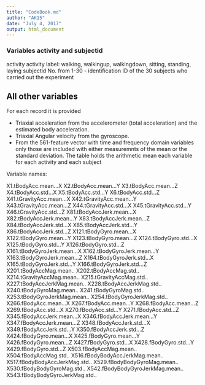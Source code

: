```yaml
---
title: "CodeBook.md"
author: "AK15"
date: "July 4, 2017"
output: html_document
---
```



### Variables activity and subjectid

activity
    activity label: walking, walkingup, walkingdown, sitting, standing, laying
subjectid
    No. from 1-30 - identification ID of the 30 subjects who carried out the experiment

## All other variables
For each record it is provided
- Triaxial acceleration from the accelerometer (total acceleration) and the estimated body acceleration.
- Triaxial Angular velocity from the gyroscope. 
- From the 561-feature vector with time and frequency domain variables only those are 
    included with either measuremnts of the mean or the standard deviation. The
    table holds the arithmetic mean each variable for each activity and each
    subject

Variable names:

X1.tBodyAcc.mean...X
X2.tBodyAcc.mean...Y
X3.tBodyAcc.mean...Z
X4.tBodyAcc.std...X
X5.tBodyAcc.std...Y
X6.tBodyAcc.std...Z
X41.tGravityAcc.mean...X
X42.tGravityAcc.mean...Y
X43.tGravityAcc.mean...Z
X44.tGravityAcc.std...X
X45.tGravityAcc.std...Y
X46.tGravityAcc.std...Z
X81.tBodyAccJerk.mean...X
X82.tBodyAccJerk.mean...Y
X83.tBodyAccJerk.mean...Z
X84.tBodyAccJerk.std...X
X85.tBodyAccJerk.std...Y
X86.tBodyAccJerk.std...Z
X121.tBodyGyro.mean...X
X122.tBodyGyro.mean...Y
X123.tBodyGyro.mean...Z
X124.tBodyGyro.std...X
X125.tBodyGyro.std...Y
X126.tBodyGyro.std...Z
X161.tBodyGyroJerk.mean...X
X162.tBodyGyroJerk.mean...Y
X163.tBodyGyroJerk.mean...Z
X164.tBodyGyroJerk.std...X
X165.tBodyGyroJerk.std...Y
X166.tBodyGyroJerk.std...Z
X201.tBodyAccMag.mean..
X202.tBodyAccMag.std..
X214.tGravityAccMag.mean..
X215.tGravityAccMag.std..
X227.tBodyAccJerkMag.mean..
X228.tBodyAccJerkMag.std..
X240.tBodyGyroMag.mean..
X241.tBodyGyroMag.std..
X253.tBodyGyroJerkMag.mean..
X254.tBodyGyroJerkMag.std..
X266.fBodyAcc.mean...X
X267.fBodyAcc.mean...Y
X268.fBodyAcc.mean...Z
X269.fBodyAcc.std...X
X270.fBodyAcc.std...Y
X271.fBodyAcc.std...Z
X345.fBodyAccJerk.mean...X
X346.fBodyAccJerk.mean...Y
X347.fBodyAccJerk.mean...Z
X348.fBodyAccJerk.std...X
X349.fBodyAccJerk.std...Y
X350.fBodyAccJerk.std...Z
X424.fBodyGyro.mean...X
X425.fBodyGyro.mean...Y
X426.fBodyGyro.mean...Z
X427.fBodyGyro.std...X
X428.fBodyGyro.std...Y
X429.fBodyGyro.std...Z
X503.fBodyAccMag.mean..
X504.fBodyAccMag.std..
X516.fBodyBodyAccJerkMag.mean..
X517.fBodyBodyAccJerkMag.std..
X529.fBodyBodyGyroMag.mean..
X530.fBodyBodyGyroMag.std..
X542.fBodyBodyGyroJerkMag.mean..
X543.fBodyBodyGyroJerkMag.std..
